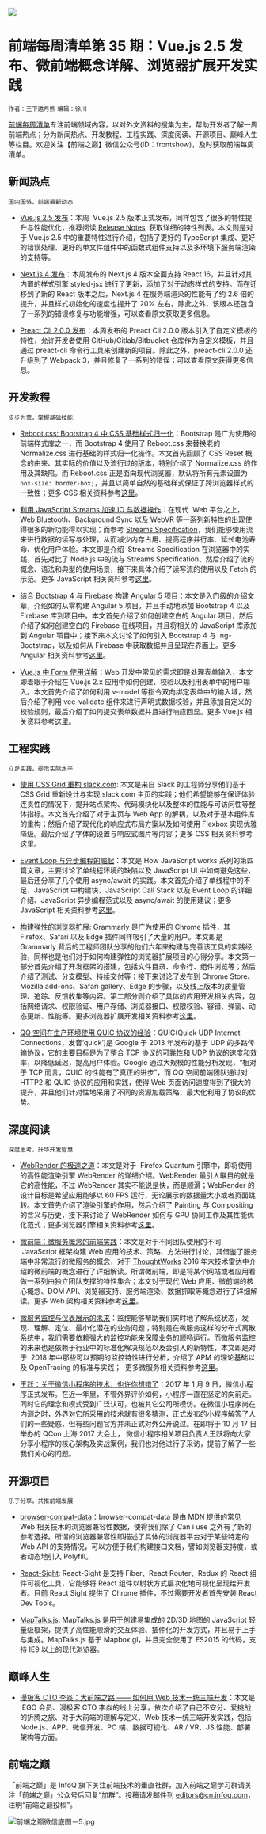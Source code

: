 ![](http://upload-images.jianshu.io/upload_images/1647496-d53cee74e67e8866.jpg?imageMogr2/auto-orient/strip%7CimageView2/2/w/1240)

# 前端每周清单第 35 期：Vue.js 2.5 发布、微前端概念详解、浏览器扩展开发实践

`作者：王下邀月熊` `编辑：徐川`

[前端每周清单](http://www.infoq.com/cn/FE-Weekly)专注前端领域内容，以对外文资料的搜集为主，帮助开发者了解一周前端热点；分为新闻热点、开发教程、工程实践、深度阅读、开源项目、巅峰人生等栏目。欢迎关注【前端之巅】微信公众号(ID：frontshow)，及时获取前端每周清单。

## 新闻热点

`国内国外，前端最新动态`

- [Vue.js 2.5 发布](https://medium.com/the-vue-point/vue-2-5-released-14bd65bf030b)：本周  Vue.js 2.5 版本正式发布，同样包含了很多的特性提升与性能优化，推荐阅读 [Release Notes](https://github.com/vuejs/vue/releases/tag/v2.5.0)  获取详细的特性列表。本文则是对于 Vue.js 2.5 中的重要特性进行介绍，包括了更好的 TypeScript 集成、更好的错误处理、更好的单文件组件中的函数式组件支持以及多环境下服务端渲染的支持等。

- [Next.js 4 发布](https://zeit.co/blog/next4)：本周发布的 Next.js 4 版本全面支持 React 16，并且针对其内置的样式引擎 styled-jsx 进行了更新，添加了对于动态样式的支持。而在迁移到了新的 React 版本之后，Next.js 4 在服务端渲染的性能有了约 2.6 倍的提升，并且样式初始化的速度也提升了 20% 左右。除此之外，该版本还包含了一系列的错误修复与功能增强，可以查看原文获取更多信息。

- [Preact Cli 2.0.0 发布](https://github.com/developit/preact-cli/releases)：本周发布的 Preact Cli 2.0.0 版本引入了自定义模板的特性，允许开发者使用 GitHub/Gitlab/Bitbucket 仓库作为自定义模板，并且通过 preact-cli 命令行工具来创建新的项目。除此之外，preact-cli 2.0.0 还升级到了 Webpack 3，并且修复了一系列的错误；可以查看原文获得更多信息。

## 开发教程

`步步为营，掌握基础技能`

- [Reboot.css: Bootstrap 4 中 CSS 基础样式归一化](https://parg.co/UGN)：Bootstrap 是广为使用的前端样式库之一，而 Bootstrap 4 使用了 Reboot.css 来替换老的 Normalize.css 进行基础的样式归一化操作。本文首先回顾了 CSS Reset 概念的由来、其实际的价值以及流行过的版本，特别介绍了 Normalize.css 的作用及其缺陷。而 Reboot.css 正是面向现代浏览器，默认将所有元素设置为 `box-size: border-box;`，并且以简单自然的基础样式保证了跨浏览器样式的一致性；更多 CSS 相关资料参考[这里](https://github.com/wx-chevalier/Awesome-Lists)。

- [利用 JavaScript Streams 加速 IO 与数据操作](https://parg.co/Uma)：在现代  Web 平台之上，Web Bluetooth、Background Sync 以及 WebVR 等一系列新特性的出现使得很多的新功能得以实现；而参考 [Streams Specification](https://streams.spec.whatwg.org/)，我们能够使用流来进行数据的读写与处理，从而减少内存占用、提高程序并行率、延长电池寿命、优化用户体验。本文即是介绍  Streams Specification 在浏览器中的实践，首先对比了 Node.js 中的流与 Streams Specification、然后介绍了流的概念、语法和典型的使用场景，接下来具体介绍了读写流的使用以及 Fetch 的示范。更多 JavaScript 相关资料参考[这里](https://github.com/wx-chevalier/Awesome-Lists)。

- [结合 Bootstrap 4 与 Firebase 构建 Angular 5 项目](https://parg.co/UGF)：本文是入门级的介绍文章，介绍如何从零构建 Angular 5 项目，并且手动地添加 Bootstrap 4 以及 Firebase 库到项目中。本文首先介绍了如何创建空白的 Angular 项目，然后介绍了如何创建空白的 Firebase 在线项目，并且将相关的 JavaScript 库添加到 Angular 项目中；接下来本文讨论了如何引入 Bootstrap 4 与  ng-Bootstrap，以及如何从 Firebase 中获取数据并且呈现在界面上。更多 Angular 相关资料参考[这里](https://github.com/wx-chevalier/Awesome-Lists)。

- [Vue.js 中 Form 使用详解](https://parg.co/UGT)：Web 开发中常见的需求即是处理表单输入，本文即着眼于介绍在 Vue.js 2.x 应用中如何创建、校验以及利用表单中的用户输入。本文首先介绍了如何利用 v-model 等指令双向绑定表单中的输入域，然后介绍了利用 vee-validate 组件来进行声明式数据校验，并且添加自定义的校验规则，最后介绍了如何提交表单数据并且进行响应回显。更多 Vue.js 相关资料参考[这里](https://github.com/wx-chevalier/Awesome-Lists)。

## 工程实践

`立足实践，提示实际水平`

- [使用 CSS Grid 重构 slack.com](https://slack.engineering/rebuilding-slack-com-b124c405c193): 本文是来自 Slack 的工程师分享他们基于 CSS Grid 重新设计与实现 slack.com 主页的实践；他们希望能够在保证体验连贯性的情况下，提升站点架构、代码模块化以及整体的性能与可访问性等整体指标。本文首先介绍了对于主页与 Web App 的解耦，以及对于基本组件库的重构；然后介绍了现代化的响应式布局方案以及如何使用 Flexbox 实现优雅降级。最后介绍了字体的设置与响应式图片等内容；更多 CSS 相关资料参考[这里](https://github.com/wx-chevalier/Awesome-Lists)。

- [Event Loop 与异步编程的崛起](https://parg.co/UGj)：本文是 How JavaScript works 系列的第四篇文章，主要讨论了单线程环境的缺陷以及 JavaScript UI 中如何避免这些，最后还分享了几个使用 async/await 的实践。本文首先介绍了单线程中的不足、JavaScript 中构建块、JavaScript Call Stack 以及 Event Loop 的详细介绍、JavaScript 异步编程范式以及 async/await 的使用建议；更多 JavaScript 相关资料参考[这里](https://github.com/wx-chevalier/Awesome-Lists)。

- [构建弹性的浏览器扩展](https://tech.grammarly.com/blog/building-browser-extensions-at-scale): Grammarly 是广为使用的 Chrome 插件，其 Firefox、Safari 以及 Edge 插件同样吸引了大量的用户。本文即是 Grammarly 背后的工程师团队分享的他们六年来构建与完善该工具的实践经验，同样也是他们对于如何构建弹性的浏览器扩展项目的心得分享。本文第一部分首先介绍了开发框架的搭建，包括文件目录、命令行、组件浏览等；然后介绍了测试、分支模型、持续交付等；接下来讨论了发布到 Chrome Store、Mozilla add-ons、Safari gallery、Edge 的步骤，以及线上版本的质量管理、追踪、反馈收集等内容。第二部分则介绍了具体的应用开发相关内容，包括网络请求、权限验证、用户存储、浏览器接口、权限校验、容错、弹窗、动态更新、性能等。更多浏览器扩展开发相关资料参考[这里](https://github.com/wx-chevalier/Awesome-Lists)。

- [QQ 空间在生产环境使用 QUIC 协议的经验](https://parg.co/UG7)：QUIC(Quick UDP Internet Connections，发音’quick’)是 Google 于 2013 年发布的基于 UDP 的多路传输协议，它的主要目标是为了整合 TCP 协议的可靠性和 UDP 协议的速度和效率，以降低延迟，提高用户体验。Google 通过大规模的性能分析发现，“相对于 TCP 而言，QUIC 的性能有了真正的进步”，而 QQ 空间前端团队通过对 HTTP2 和 QUIC 协议的应用和实践，使得 Web 页面访问速度得到了很大的提升，并且他们针对性地采用了不同的资源加载策略，最大化利用了协议的优势。

## 深度阅读

`深度思考，升华开发智慧`

- [WebRender 的极速之道](https://parg.co/UGM)：本文是对于  Firefox Quantum 引擎中，即将使用的高性能渲染引擎 WebRender 的详细介绍。WebRender 最引人瞩目的就是它的高性能，不过 WebRender 其实不能说是快，而是顺滑；WebRender 的设计目标是希望应用能够以 60 FPS 运行，无论展示的数据量大小或者页面跳转。本文首先介绍了渲染引擎的作用，然后介绍了 Painting 与 Compositing 的含义与历史，接下来讨论了 WebRender 如何与 GPU 协同工作及其性能优化范式；更多浏览器引擎相关资料参考[这里](https://github.com/wx-chevalier/Awesome-Lists)。

- [微前端：微服务概念的前端实践](https://micro-frontends.org/)：本文是对于不同团队使用的不同  JavaScript 框架构建 Web 应用的技术、策略、方法进行讨论，其借鉴了服务端中非常流行的微服务的概念，对于 [ThoughtWorks](https://www.thoughtworks.com/radar/techniques/micro-frontends) 2016 年末技术雷达中介绍的微前端的概念进行了详细解读。所谓微前端，即是将某个网站或者应用看做一系列由独立团队支撑的特性集合；本文对于现代 Web 应用、微前端的核心概念、DOM API、浏览器支持、服务端渲染、数据抓取等概念进行了详细解读。更多 Web 架构相关资料参考[这里](https://github.com/wx-chevalier/Awesome-Lists)。

- [微服务监控与仪表展示的未来](https://parg.co/UG2)：监控能够帮助我们实时地了解系统状态，发现、理解、定位、最小化潜在的业务问题；特别是在微服务这样的分布式离散系统中，我们需要依赖强大的监控功能来保障业务的顺畅运行。而微服务监控的未来也是依赖于行业中的标准化解决规范以及会引入的新特性，本文即是对于  2018 年中那些可以预期的监控特性进行分析，介绍了 APM 的理论基础以及 OpenTracing 的标准与实践；  更多微服务相关资料参考[这里](https://github.com/wx-chevalier/Awesome-Lists)。

- [王跃：关于微信小程序的技术，也许你想错了](https://parg.co/UGx)：2017 年 1 月 9 日，微信小程序正式发布。在近一年里，不管外界评价如何，小程序一直在坚定的向前走。同时它的理念和模式受到广泛认可，也被其它公司所模仿。在微信小程序尚在内测之时，外界对它所采用的技术就有很多猜测，正式发布的小程序解答了人们的一些疑惑，但有些问题官方并未正式对外公开说过。在即将于 10 月 17 日举办的 QCon 上海 2017 大会上， 微信小程序相关项目负责人王跃将向大家分享小程序的核心架构及实战案例，我们也对他进行了采访，提前了解了一些我们关心的问题。

## 开源项目

`乐于分享，共推前端发展`

- [browser-compat-data](https://github.com/mdn/browser-compat-data)：browser-compat-data 是由 MDN 提供的常见 Web 相关技术的浏览器兼容性数据，使得我们除了 Can i use 之外有了新的参考选择。所谓的浏览器兼容性即描述了具体的浏览器平台对于某些特定的 Web API 的支持情况，可以方便于我们构建接口文档，譬如浏览器支持度，或者动态地引入 Polyfill。

- [React-Sight](https://github.com/React-Sight/React-Sight): React-Sight 是支持 Fiber、React Router、Redux 的 React 组件可视化工具，它能够将 React 组件以树状方式层次化地可视化呈现给开发者。目前 React Sight 提供了 Chrome 插件，不过需要开发者首先安装 React Dev Tools。

- [MapTalks.js](https://github.com/maptalks/maptalks.js): MapTalks.js 是用于创建易集成的 2D/3D 地图的 JavaScript 轻量级框架，提供了高性能顺滑的交互体验、插件化的开发方式，并且易于上手与集成。MapTalks.js 基于 Mapbox.gl，并且完全使用了 ES2015 的代码，支持 IE9 以上的现代浏览器。

## 巅峰人生

- [漫极客 CTO 李焱：大前端之路 —— 如何用 Web 技术一统三端开发](https://parg.co/UGD)：本文是  EGO 会员、漫极客 CTO 李焱的线上分享，依次介绍了自己不安分、爱挑战的折腾之旅、对于大前端的理解与定义、Web 技术一统三端开发实践，包括 Node.js、APP、微信开发、PC 端、数据可视化、AR / VR、JS 性能、部署架构等方面。

## 前端之巅

「前端之巅」是 InfoQ 旗下关注前端技术的垂直社群，加入前端之巅学习群请关注「前端之巅」公众号后回复“加群”。投稿请发邮件到 editors@cn.infoq.com，注明“前端之巅投稿”。

![前端之巅微信底图－5.jpg](http://upload-images.jianshu.io/upload_images/1647496-01712a993d2b23de.jpg?imageMogr2/auto-orient/strip%7CimageView2/2/w/1240)
